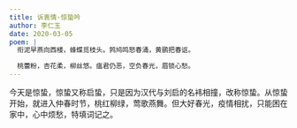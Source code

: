 ```yaml
---
title: 诉衷情·惊蛰吟
author: 李仁玉
date: 2020-03-05
poem: |
  衔泥早燕向西楼，蜂蝶觅枝头。鹁鸠鸣怒春涌，黄鹂把春讴。

  桃蕾粉，杏花柔，柳丝悠。瘟君仍恶，空负春光，眉锁心愁。
---
```


今天是惊蛰，惊蛰又称启蛰，只是因为汉代与刘启的名袆相撞，改称惊蛰。从惊蛰开始，就进入仲春时节，桃红柳绿，莺歌燕舞。但大好春光，疫情相扰，只能困在家中，心中烦愁，特填词记之。
